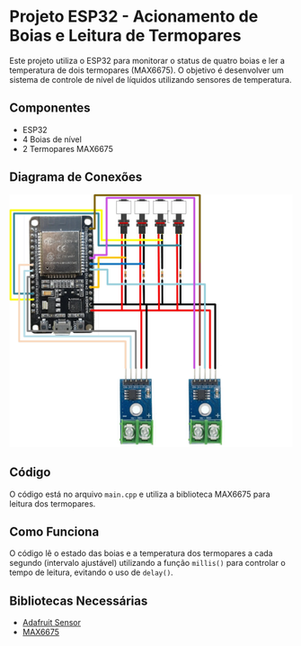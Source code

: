 # Projeto ESP32 - Acionamento de Boias e Leitura de Termopares

Este projeto utiliza o ESP32 para monitorar o status de quatro boias e ler a temperatura de dois termopares (MAX6675). 
O objetivo é desenvolver um sistema de controle de nível de líquidos utilizando sensores de temperatura.

## Componentes
- ESP32
- 4 Boias de nível
- 2 Termopares MAX6675

## Diagrama de Conexões
![Diagrama de Conexões](boia.jpeg)

## Código
O código está no arquivo `main.cpp` e utiliza a biblioteca MAX6675 para leitura dos termopares.

## Como Funciona
O código lê o estado das boias e a temperatura dos termopares a cada segundo (intervalo ajustável) utilizando a função `millis()` para controlar o tempo de leitura, evitando o uso de `delay()`.

## Bibliotecas Necessárias
- [Adafruit Sensor](https://github.com/adafruit/Adafruit_Sensor)
- [MAX6675](https://github.com/adafruit/MAX6675-library)
